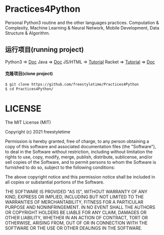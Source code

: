 # Practices4Python
Personal Python3 routine and the other languages practices.
Computation & Complexity, Machine Learning & Neural Network, 
Mobile Development, Data Structure & Algorithm.


## 运行项目(running project)

Python3     => [Doc](https://docs.python.org/3/)
Java        => [Doc](https://docs.oracle.com/en/java)
JS/HTML     => [Tutorial](https://www.w3schools.com/)
Racket      => [Tutorial](https://tyrchen.github.io/racket-book/index.html)
            => [Doc](https://docs.racket-lang.org/reference/index.html)


#### 克隆项目(clone project)

```sh
$ git clone https://github.com/freestyletime/Practices4Python
$ cd Practices4Python/
```


# LICENSE
The MIT License (MIT)

Copyright (c) 2021 freestyletime

Permission is hereby granted, free of charge, to any person obtaining a copy of
this software and associated documentation files (the "Software"), to deal in
the Software without restriction, including without limitation the rights to
use, copy, modify, merge, publish, distribute, sublicense, and/or sell copies of
the Software, and to permit persons to whom the Software is furnished to do so,
subject to the following conditions:

The above copyright notice and this permission notice shall be included in all
copies or substantial portions of the Software.

THE SOFTWARE IS PROVIDED "AS IS", WITHOUT WARRANTY OF ANY KIND, EXPRESS OR
IMPLIED, INCLUDING BUT NOT LIMITED TO THE WARRANTIES OF MERCHANTABILITY, FITNESS
FOR A PARTICULAR PURPOSE AND NONINFRINGEMENT. IN NO EVENT SHALL THE AUTHORS OR
COPYRIGHT HOLDERS BE LIABLE FOR ANY CLAIM, DAMAGES OR OTHER LIABILITY, WHETHER
IN AN ACTION OF CONTRACT, TORT OR OTHERWISE, ARISING FROM, OUT OF OR IN
CONNECTION WITH THE SOFTWARE OR THE USE OR OTHER DEALINGS IN THE SOFTWARE.  